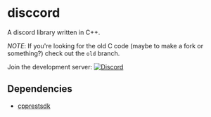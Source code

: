 # disccord #
A discord library written in C++.

*NOTE*: If you're looking for the old C code (maybe to make a fork or
something?) check out the `old` branch. 

Join the development server: [![Discord](https://discordapp.com/api/guilds/226692368148070420/widget.png)](https://discord.gg/syNMXxM)


## Dependencies ##

- [cpprestsdk](https://github.com/Microsoft/cpprestsdk)